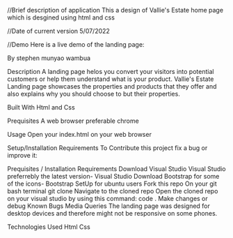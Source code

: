 //Brief description of application
This a design of Vallie's Estate home page which is desgined using html and css

//Date of current version
5/07/2022

//Demo
Here is a live demo of the landing page:


By
stephen munyao wambua

Description
A landing page helos you convert your visitors into potential customers or help them understand what is your product. Vallie's Estate Landing page showcases the properties and products that they offer and also explains why you should choose to but their properties.

Built With
Html and Css

Prequisites
A web browser preferable chrome

Usage
Open your index.html on your web browser

Setup/Installation Requirements
To Contribute this project fix a bug or improve it:

Prequisites / Installation Requirements
Download Visual Studio Visual Studio preferrebly the latest version-
Visual Studio Download
Bootstrap for some of the icons-
Bootstrap
SetUp for ubuntu users
Fork this repo
On your git bash terminal git clone <path to repo>
Navigate to the cloned repo
Open the cloned repo on your visual studio by using this command: code .
Make changes or debug
Known Bugs
Media Queries
The landing page was designed for desktop devices and therefore might not be responsive on some phones.

Technologies Used
Html
Css

